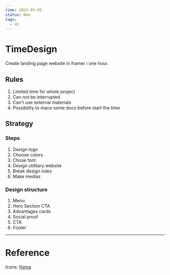 ```yaml
---
time: 2024-05-09
status: New
tags:
  - UI
---
```


# TimeDesign
Create landing page website in framer i one hour.
## Rules
1. Limited time for whole project
2. Can not be interrupted
3. Can't use external materials
4. Possibility to mace some docs before start the time  
## Strategy
### Steps
1. Design logo
2. Choose colors
3. Chose font
4. Design utilitary website
5. Break design rules
6. Make medias
### Design structure
1. Menu
2. Hero Section CTA
3. Advantages cards
4. Social proof
5. CTA
6. Footer

***
# Reference
Icons: [figma](https://www.figma.com/design/BHG1X2f67swnw0FlZbcVmH/Icons?node-id=0-1&t=dd3lNeT1TlEIh2R0-0)
